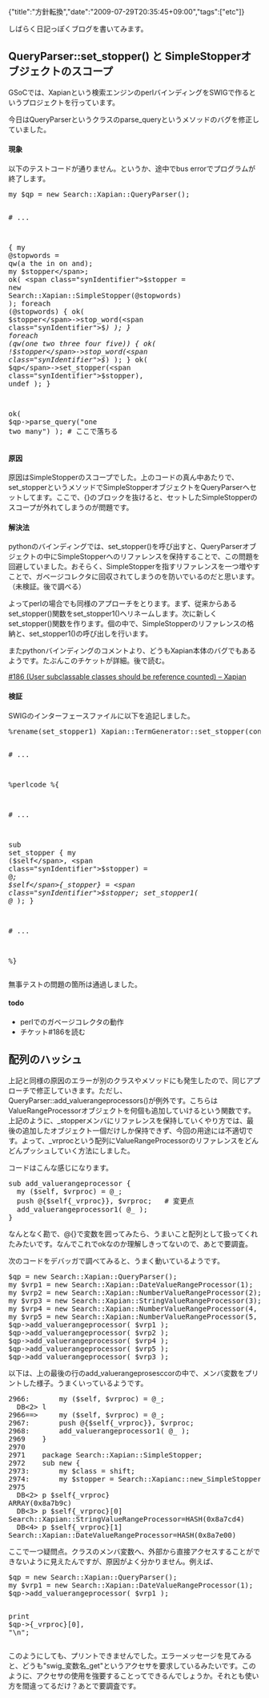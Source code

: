 {"title":"方針転換","date":"2009-07-29T20:35:45+09:00","tags":["etc"]}

<!-- DATE: 2009-07-29T11:35:45+00:00 -->
<!-- OLDURL: http://d.hatena.ne.jp/cou929_la/20090729/ -->


<div class="section">
<p>しばらく日記っぽくブログを書いてみます。</p>
</div>





<h2>QueryParser::set_stopper() と SimpleStopperオブジェクトのスコープ</h2>
<div class="section">
<p>GSoCでは、Xapianという検索エンジンのperlバインディングをSWIGで作るというプロジェクトを行っています。</p>
<p>今日はQueryParserというクラスのparse_queryというメソッドのバグを修正していました。</p>
<h4>現象</h4>
<p>以下のテストコードが通りません。というか、途中でbus errorでプログラムが終了します。</p>
<pre class="syntax-highlight">
<span class="synStatement">my</span> <span class="synIdentifier">$qp</span> = <span class="synStatement">new</span> Search::Xapian::QueryParser();

<span class="synComment"># ...</span>

{
  <span class="synStatement">my</span> <span class="synIdentifier">@stopwords</span> = <span class="synConstant">qw(a the in on and)</span>;
  <span class="synStatement">my</span> <span class="synIdentifier">$stopper</span>;
  ok( <span class="synIdentifier">$stopper</span> = <span class="synStatement">new</span> Search::Xapian::SimpleStopper(<span class="synIdentifier">@stopwords</span>) );
  <span class="synStatement">foreach</span> (<span class="synIdentifier">@stopwords</span>) {
    ok( <span class="synIdentifier">$stopper</span>->stop_word(<span class="synIdentifier">$_</span>) );
  }
  <span class="synStatement">foreach</span> (<span class="synConstant">qw(one two three four five)</span>) {
    ok( !<span class="synIdentifier">$stopper</span>->stop_word(<span class="synIdentifier">$_</span>) );
  }
  ok( <span class="synIdentifier">$qp</span>->set_stopper(<span class="synIdentifier">$stopper</span>), <span class="synStatement">undef</span> );
}

ok( <span class="synIdentifier">$qp</span>->parse_query(<span class="synConstant">"one two many"</span>) );    <span class="synComment"># ここで落ちる</span>
</pre>

<h4>原因</h4>
<p>原因はSimpleStopperのスコープでした。上のコードの真ん中あたりで、set_stopperというメソッドでSimpleStopperオブジェクトをQueryParserへセットしてます。ここで、{}のブロックを抜けると、セットしたSimpleStopperのスコープが外れてしまうのが問題です。</p>
<h4>解決法</h4>
<p>pythonのバインディングでは、set_stopper()を呼び出すと、QueryParserオブジェクトの中にSimpleStopperへのリファレンスを保持することで、この問題を回避していました。おそらく、SimpleStopperを指すリファレンスを一つ増やすことで、ガベージコレクタに回収されてしまうのを防いでいるのだと思います。（未検証。後で調べる）</p>
<p>よってperlの場合でも同様のアプローチをとります。まず、従来からあるset_stopper()関数をset_stopper1()へリネームします。次に新しくset_stopper()関数を作ります。個の中で、SimpleStopperのリファレンスの格納と、set_stopper1()の呼び出しを行います。</p>
<p>またpythonバインディングのコメントより、どうもXapian本体のバグでもあるようです。たぶんこのチケットが詳細。後で読む。</p>
<p><a href="http://trac.xapian.org/ticket/186" target="_blank">#186 (User subclassable classes should be reference counted) – Xapian</a></p>
<h4>検証</h4>
<p>SWIGのインターフェースファイルに以下を追記しました。</p>
<pre class="syntax-highlight">
<span class="synIdentifier">%rename</span>(set_stopper1) Xapian::TermGenerator::set_stopper(const Xapian::Stopper * stopper);

<span class="synComment"># ...</span>

<span class="synIdentifier">%perlcode</span> %{

<span class="synComment"># ...</span>

<span class="synStatement">sub</span><span class="synIdentifier"> set_stopper </span>{
    <span class="synStatement">my</span> (<span class="synIdentifier">$self</span>, <span class="synIdentifier">$stopper</span>) = <span class="synIdentifier">@_</span>;
    <span class="synIdentifier">$self</span>{_stopper} = <span class="synIdentifier">$stopper</span>;
    set_stopper1( <span class="synIdentifier">@_</span> );
}

<span class="synComment"># ...</span>

%}
</pre>

<p>無事テストの問題の箇所は通過しました。</p>
<h4>todo</h4>

<ul>
<li>perlでのガベージコレクタの動作</li>
<li>チケット#186を読む</li>
</ul>
</div>





<h2>配列のハッシュ</h2>
<div class="section">
<p>上記と同様の原因のエラーが別のクラスやメソッドにも発生したので、同じアプローチで修正していきます。ただし、QueryParser::add_valuerangeprocessors()が例外です。こちらはValueRangeProcessorオブジェクトを何個も追加していけるという関数です。上記のように、_stopperメンバにリファレンスを保持していくやり方では、最後の追加したオブジェクト一個だけしか保持できず、今回の用途には不適切です。よって、_vrprocという配列にValueRangeProcessorのリファレンスをどんどんプッシュしていく方法にしました。</p>
<p>コードはこんな感じになります。</p>
<pre class="syntax-highlight">
<span class="synStatement">sub</span><span class="synIdentifier"> add_valuerangeprocessor </span>{
  <span class="synStatement">my</span> (<span class="synIdentifier">$self</span>, <span class="synIdentifier">$vrproc</span>) = <span class="synIdentifier">@_</span>;
  <span class="synStatement">push</span> @{<span class="synIdentifier">$self</span>{_vrproc}}, <span class="synIdentifier">$vrproc</span>;   <span class="synComment"># 変更点</span>
  add_valuerangeprocessor1( <span class="synIdentifier">@_</span> );
}
</pre>

<p>なんとなく勘で、@{}で変数を囲ってみたら、うまいこと配列として扱ってくれたみたいです。なんでこれでokなのか理解しきってないので、あとで要調査。</p>
<p>次のコードをデバッガで調べてみると、うまく動いているようです。</p>
<pre class="syntax-highlight">
<span class="synIdentifier">$qp</span> = <span class="synStatement">new</span> Search::Xapian::QueryParser();
<span class="synStatement">my</span> <span class="synIdentifier">$vrp1</span> = <span class="synStatement">new</span> Search::Xapian::DateValueRangeProcessor(<span class="synConstant">1</span>);
<span class="synStatement">my</span> <span class="synIdentifier">$vrp2</span> = <span class="synStatement">new</span> Search::Xapian::NumberValueRangeProcessor(<span class="synConstant">2</span>);
<span class="synStatement">my</span> <span class="synIdentifier">$vrp3</span> = <span class="synStatement">new</span> Search::Xapian::StringValueRangeProcessor(<span class="synConstant">3</span>);
<span class="synStatement">my</span> <span class="synIdentifier">$vrp4</span> = <span class="synStatement">new</span> Search::Xapian::NumberValueRangeProcessor(<span class="synConstant">4</span>, <span class="synConstant">'$'</span>);
<span class="synStatement">my</span> <span class="synIdentifier">$vrp5</span> = <span class="synStatement">new</span> Search::Xapian::NumberValueRangeProcessor(<span class="synConstant">5</span>, <span class="synConstant">'kg'</span>, <span class="synConstant">0</span>);
<span class="synIdentifier">$qp</span>->add_valuerangeprocessor( <span class="synIdentifier">$vrp1</span> );
<span class="synIdentifier">$qp</span>->add_valuerangeprocessor( <span class="synIdentifier">$vrp2</span> );
<span class="synIdentifier">$qp</span>->add_valuerangeprocessor( <span class="synIdentifier">$vrp4</span> );
<span class="synIdentifier">$qp</span>->add_valuerangeprocessor( <span class="synIdentifier">$vrp5</span> );
<span class="synIdentifier">$qp</span>->add_valuerangeprocessor( <span class="synIdentifier">$vrp3</span> );
</pre>

<p>以下は、上の最後の行のadd_valuerangeprosesccorの中で、メンバ変数をプリントした様子。うまくいっているようです。</p>
<pre>
2966:       my ($self, $vrproc) = @_;
  DB<2> l
2966==>     my ($self, $vrproc) = @_;
2967:       push @{$self{_vrproc}}, $vrproc;
2968:       add_valuerangeprocessor1( @_ );
2969    }
2970   
2971    package Search::Xapian::SimpleStopper;
2972    sub new {
2973:       my $class = shift;
2974:       my $stopper = Search::Xapianc::new_SimpleStopper();
2975    
  DB<2> p $self{_vrproc}
ARRAY(0x8a7b9c)
  DB<3> p $self{_vrproc}[0]
Search::Xapian::StringValueRangeProcessor=HASH(0x8a7cd4)
  DB<4> p $self{_vrproc}[1]
Search::Xapian::DateValueRangeProcessor=HASH(0x8a7e00)
</pre>

<p>ここで一つ疑問点。クラスのメンバ変数へ、外部から直接アクセスすることができないように見えたんですが、原因がよく分かりません。例えば、</p>
<pre class="syntax-highlight">
<span class="synIdentifier">$qp</span> = <span class="synStatement">new</span> Search::Xapian::QueryParser();
<span class="synStatement">my</span> <span class="synIdentifier">$vrp1</span> = <span class="synStatement">new</span> Search::Xapian::DateValueRangeProcessor(<span class="synConstant">1</span>);
<span class="synIdentifier">$qp</span>->add_valuerangeprocessor( <span class="synIdentifier">$vrp1</span> );

<span class="synStatement">print</span> <span class="synIdentifier">$qp</span>->{_vrproc}[<span class="synConstant">0</span>], <span class="synConstant">"</span><span class="synSpecial">\n</span><span class="synConstant">"</span>;
</pre>

<p>このようにしても、プリントできませんでした。エラーメッセージを見てみると、どうも"swig_変数名_get"というアクセサを要求しているみたいです。このように、アクセサの使用を強要することってできるんでしょうか。それとも使い方を間違ってるだけ？あとで要調査です。</p>
</div>






